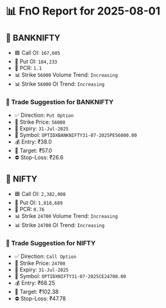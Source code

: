 # 📊 FnO Report for 2025-08-01

## 📘 BANKNIFTY
- 🟦 Call OI: `167,605`
- 🔴 Put OI: `184,233`
- 🔄 PCR: `1.1`
- 📊 Strike `56000` Volume Trend: `Increasing`
- 📊 Strike `56000` OI Trend: `Increasing`
### 🧭 Trade Suggestion for BANKNIFTY
- ✅ Direction: `Put Option`
- 🔢 Strike Price: `56000`
- 📆 Expiry: `31-Jul-2025`
- 🎫 Symbol: `OPTIDXBANKNIFTY31-07-2025PE56000.00`
- 💰 Entry: ₹38.0
- 🎯 Target: ₹57.0
- ⛔ Stop-Loss: ₹26.6
## 📘 NIFTY
- 🟦 Call OI: `2,382,008`
- 🔴 Put OI: `1,818,689`
- 🔄 PCR: `0.76`
- 📊 Strike `24700` Volume Trend: `Increasing`
- 📊 Strike `24700` OI Trend: `Increasing`
### 🧭 Trade Suggestion for NIFTY
- ✅ Direction: `Call Option`
- 🔢 Strike Price: `24700`
- 📆 Expiry: `31-Jul-2025`
- 🎫 Symbol: `OPTIDXNIFTY31-07-2025CE24700.00`
- 💰 Entry: ₹68.25
- 🎯 Target: ₹102.38
- ⛔ Stop-Loss: ₹47.78